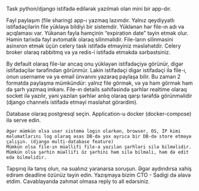 Task python/django istifadə edilərək yazılmalı olan mini bir app-dır.

Fayl paylaşım (file sharing) app-ı yazmaq lazımdır. 
Yalnız qeydiyyatlı istifadəçilərin file yükləyə bildiyi bir sistemdir. 
Yüklənən hər file-ın adı və açıqlaması var.
Yükənən fayla həmçinin “expiration date” təyin etmək olur. Həmin tarixdə fayl avtomatik olaraq silinməlidir. 
File-ların silinməsini asinxron etmək üçün celery task istifadə etməyiniz məsləhətdir. 
Celery broker olaraq rabbitmq və ya redis-i istifadə etməkdə sərbəstsiniz.

By default olaraq file-lar ancaq onu yükləyən istifadəçiyə görünür, digər istifadəçilər tərəfindən görünmür. Lakin istifadəçi digər istifadəçi ilə file-ı, onun username və ya email ünvanını yazaraq paylaşa bilir. Bu zaman 2 formatda paylaşma mümkündür: yalnız file görmək, və ya həm görmək həm də şərh yazmaq imkanı. File-ın details səhifəsində şərhlər realtime olaraq socket ilə yazılır, yəni yazılan şərhlər anlıq olaraq qarşı tərəfdə görünməlidir (django channels istifadə etməyi məsləhət görərdim).

Database olaraq postgresql seçin. Application-u docker (docker-compose) ilə serve edin.

    Əgər mümkün olsa user sistemə login olarkən, browser, OS, İP kimi məlumatlarını log olaraq əsas DB-də yox ayrıca bir DB-də store etməyə çalışın. (django multi-database feature)
    Mümkün olsa file-ın müəllifi file-a yazılan şərhləri silə bilməlidir.
    Mümkün olsa şərhin müəllifi öz şərhini həm silə bilməli, həm də edit edə bilməlidir.


Tapşırıq ilə tanış olun, nə sualınız yaranarsa soruşun. Əgər aydındırsa xahiş edirəm deadline özünüz təyin edin. Yazışmaya bizim CTO - Sadigi də əlavə etdim.  Cavablayanda zəhmət olmasa reply to all edərsiniz.